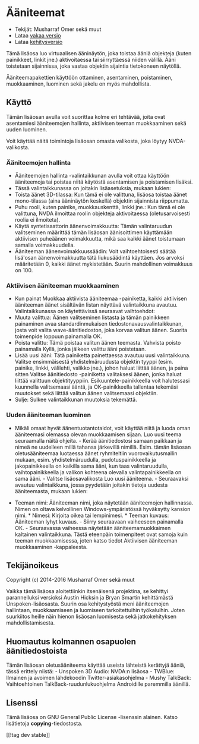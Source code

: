 # Ääniteemat #

*   Tekijät: Musharraf Omer sekä muut
*   Lataa [vakaa versio][1]
*   Lataa [kehitysversio][2]

Tämä lisäosa luo virtuaalisen ääninäytön, joka toistaa ääniä objekteja
(kuten painikkeet, linkit jne.) aktivoitaessa tai siirryttäessä niiden
välillä. Ääni toistetaan sijainnissa, joka vastaa objektin sijaintia
tietokoneen näytöllä.

Ääniteemapakettien käyttöön ottaminen, asentaminen, poistaminen,
muokkaaminen, luominen sekä jakelu on myös mahdollista.

## Käyttö

Tämän lisäosan avulla voit suorittaa kolme eri tehtävää, joita ovat
asentamiesi ääniteemojen hallinta, aktiivisen teeman muokkaaminen sekä uuden
luominen.

Voit käyttää näitä toimintoja lisäosan omasta valikosta, joka löytyy
NVDA-valikosta.

### Ääniteemojen hallinta

- Ääniteemojen hallinta -valintaikkunan avulla voit ottaa käyttöön
  ääniteemoja tai poistaa niitä käytöstä asentamisen ja poistamisen lisäksi.
- Tässä valintaikkunassa on joitakin lisäasetuksia, mukaan lukien:
 - Toista äänet 3D-tilassa: Kun tämä ei ole valittuna, lisäosa toistaa äänet mono-tilassa (aina ääninäytön keskellä) objektin sijainnista riippumatta.
 - Puhu rooli, kuten painike, muokkauskenttä, linkki jne.: Kun tämä ei ole valittuna, NVDA ilmoittaa roolin objekteja aktivoitaessa (oletusarvoisesti roolia ei ilmoiteta).
 - Käytä syntetisaattorin äänenvoimakkuutta: Tämän valintaruudun valitseminen määrittää tämän lisäosan äänisoittimen käyttämään aktiivisen puheäänen voimakkuutta, mikä saa kaikki äänet toistumaan samalla voimakkuudella.
 - Ääniteeman äänenvoimakkuussäädin: Voit vaihtoehtoisesti säätää lisä'osan äänenvoimakkuutta tätä liukusäädintä käyttäen. Jos arvoksi määritetään 0, kaikki äänet mykistetään. Suurin mahdollinen voimakkuus on 100.

### Aktiivisen ääniteeman muokkaaminen

- Kun painat Muokkaa aktiivista ääniteemaa -painiketta, kaikki aktiivisen
  ääniteeman äänet sisältävän listan näyttävä valintaikkuna
  avautuu. Valintaikkunassa on käytettävissä seuraavat vaihtoehdot:
- Muuta valittua: Äänen valitseminen listasta ja tämän painikkeen painaminen
  avaa standardinmukaisen tiedostonavausvalintaikkunan, josta voit valita
  wave-äänitiedoston, joka korvaa valitun äänen. Suorita toimenpide loppuun
  painamalla OK.
- Poista valittu: Tämä poistaa valitun äänen teemasta. Vahvista poisto
  painamalla Kyllä, jonka jälkeen valittu ääni poistetaan.
- Lisää uusi ääni: Tätä painiketta painettaessa avautuu uusi valintaikkuna. Valitse ensimmäisestä yhdistelmäruudusta objektin tyyppi (esim. painike, linkki, välilehti, valikko jne.), johon haluat liittää äänen, ja paina sitten Valitse äänitiedosto -painiketta valitaksesi äänen, jonka haluat liittää valittuun objektityyppiin. Esikuuntele-painikkeella voit halutessasi kuunnella valitsemaasi ääntä, ja OK-painikkeella tallentaa tekemäsi muutokset sekä liittää valitun äänen valitsemaasi objektiin. 
- Sulje: Sulkee valintaikkunan muutoksia tekemättä.

### Uuden ääniteeman luominen

- Mikäli omaat hyvät äänentuotantotaidot, voit käyttää niitä ja luoda oman
ääniteemasi olemassa olevan muokkaamisen sijaan. Luo uusi teema seuraamalla
näitä ohjeita.  - Kerää äänitiedostosi samaan paikkaan ja nimeä ne uudelleen
millä tahansa järkevillä nimillä. Esim. tämän lisäosan oletusääniteemaa
luotaessa äänet ryhmiteltiin vuorovaikutusmallin mukaan,
esim. yhdistelmäruudulla, pudotuspainikkeella ja jakopainikkeella on
kaikilla sama ääni, kun taas valintaruudulla, vaihtopainikkeella ja valikon
kohteena olevalla valintapainikkeella on sama ääni.  - Valitse
lisäosavalikosta Luo uusi ääniteema. - Seuraavaksi avautuu valintaikkuna,
jossa pyydetään joitakin tietoja uudesta ääniteemasta, mukaan lukien:
*	Teeman nimi: Ääniteeman nimi, joka näytetään ääniteemojen
hallinnassa. Nimen on oltava kelvollinen Windows-ympäristössä hyväksytty
kansion nimi.  *	Nimesi: Kirjoita oikea tai lempinimesi.  *	Teeman kuvaus:
Ääniteeman lyhyt kuvaus.  - Siirry seuraavaan vaiheeseen painamalla OK.  -
Seuraavassa vaiheessa näytetään ääniteemamuokkaimen kaltainen
valintaikkuna. Tästä eteenpäin toimenpiteet ovat samoja kuin teeman
muokkaamisessa, joten katso tiedot Aktiivisen ääniteeman muokkaaminen
-kappaleesta.

## Tekijänoikeus

Copyright (c) 2014-2016 Musharraf Omer sekä muut

Vaikka tämä lisäosa aloitettiinkin itsenäisenä projektina, se kehittyi
parannelluksi versioksi Austin Hicksin ja Bryan Smartin kehittämästä
Unspoken-lisäosasta. Suurin osa kehitystyöstä meni ääniteemojen hallintaan,
muokkaamiseen ja luomiseen tarkoitettuihin työkaluihin. Joten suurkiitos
heille näin hienon lisäosan luomisesta sekä jatkokehityksen
mahdollistamisesta.

## Huomautus kolmannen osapuolen äänitiedostoista

Tämän lisäosan oletusääniteema käyttää useista lähteistä kerättyjä ääniä,
tässä erittely niistä: - Unspoken 3D Audio: NVDA:n lisäosa - TWBlue:
Ilmainen ja avoimen lähdekoodin Twitter-asiakasohjelma - Mushy TalkBack:
Vaihtoehtoinen TalkBack-ruudunlukuohjelma Androidille paremmilla äänillä.

## Lisenssi
Tämä lisäosa on GNU General Public License -lisenssin alainen. Katso
lisätietoja **copying**-tiedostosta.

[[!tag dev stable]]

[1]: http://addons.nvda-project.org/files/get.php?file=ath

[2]: http://addons.nvda-project.org/files/get.php?file=ath-dev
